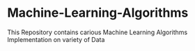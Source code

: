 # Machine-Learning-Algorithms
This Repository contains carious Machine Learning Algorithms Implementation on variety of Data
